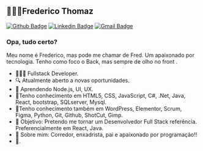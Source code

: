 ## 👨🏻‍💻Frederico Thomaz
[![Github Badge](https://img.shields.io/badge/-Github-000?style=flat-square&logo=Github&logoColor=white&link=https://github.com/Fredericoufsj)](https://github.com/Fredericoufsj)
[![Linkedin Badge](https://img.shields.io/badge/-LinkedIn-blue?style=flat-square&logo=Linkedin&logoColor=white&link=https://www.linkedin.com/in/frederico-thomaz-24244771/)](https://www.linkedin.com/in/frederico-thomaz-24244771/)
[![Gmail Badge](https://img.shields.io/badge/-Gmail-c14438?style=flat-square&logo=Gmail&logoColor=white&link=mailto:fredericoufsj1@gmail.com)](mailto:fredericoufsj1@gmail.com)
### Opa, tudo certo?
Meu nome é Frederico, mas pode me chamar de Fred. Um apaixonado por tecnologia. Tenho como foco  o Back, mas sempre de olho no front . 


-  👨🏻‍💻 Fullstack Developer.
-  🔍 Atualmente aberto a novas oportunidades.
-  📰 Aprendendo Node.js, UI, UX.
-  💜Tenho conhecimento em HTML5, CSS, JavaScript, C#, .Net, Java, React, bootstrap, SQLserver, Mysql.
-  💜Tenho conhecimento também em WordPress, Elementor, Scrum, Figma, Python, Git, Github, ShotCut, Gimp.
-  🎯 Objetivo: Pretendo me tornar um Desenvolvedor Full Stack referência. Preferencialmente em React, Java.
-  💬 Sobre mim: Corredor, enxadrista, pai e apaixonado por programação!!  
-  🎒.

 

